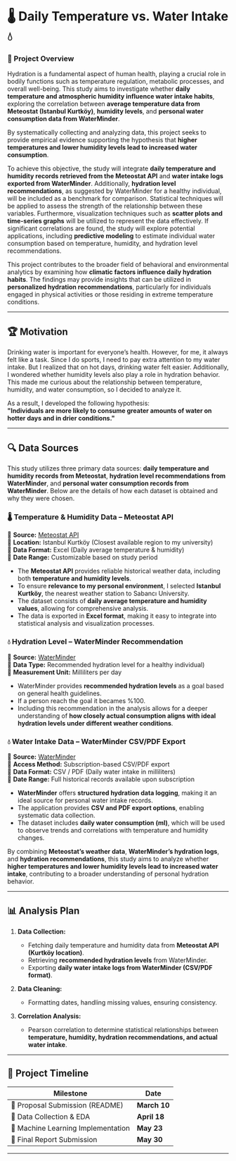# 🌡️ Daily Temperature vs. Water Intake 💧

### 📌 Project Overview  
Hydration is a fundamental aspect of human health, playing a crucial role in bodily functions such as temperature regulation, metabolic processes, and overall well-being. This study aims to investigate whether **daily temperature and atmospheric humidity influence water intake habits**, exploring the correlation between **average temperature data from Meteostat (Istanbul Kurtköy)**, **humidity levels**, and **personal water consumption data from WaterMinder**.  

By systematically collecting and analyzing data, this project seeks to provide empirical evidence supporting the hypothesis that **higher temperatures and lower humidity levels lead to increased water consumption**.  

To achieve this objective, the study will integrate **daily temperature and humidity records retrieved from the Meteostat API** and **water intake logs exported from WaterMinder**. Additionally, **hydration level recommendations**, as suggested by WaterMinder for a healthy individual, will be included as a benchmark for comparison. Statistical techniques will be applied to assess the strength of the relationship between these variables. Furthermore, visualization techniques such as **scatter plots and time-series graphs** will be utilized to represent the data effectively. If significant correlations are found, the study will explore potential applications, including **predictive modeling** to estimate individual water consumption based on temperature, humidity, and hydration level recommendations.  

This project contributes to the broader field of behavioral and environmental analytics by examining how **climatic factors influence daily hydration habits**. The findings may provide insights that can be utilized in **personalized hydration recommendations**, particularly for individuals engaged in physical activities or those residing in extreme temperature conditions.  

---

## 🏆 Motivation  
Drinking water is important for everyone’s health. However, for me, it always felt like a task. Since I do sports, I need to pay extra attention to my water intake. But I realized that on hot days, drinking water felt easier. Additionally, I wondered whether humidity levels also play a role in hydration behavior. This made me curious about the relationship between temperature, humidity, and water consumption, so I decided to analyze it.  

As a result, I developed the following hypothesis:  
**"Individuals are more likely to consume greater amounts of water on hotter days and in drier conditions."**  

---

## 🔍 Data Sources  
This study utilizes three primary data sources: **daily temperature and humidity records from Meteostat**, **hydration level recommendations from WaterMinder**, and **personal water consumption records from WaterMinder**. Below are the details of how each dataset is obtained and why they were chosen.  

### **🌡️ Temperature & Humidity Data – Meteostat API**  
📌 **Source:** [Meteostat API](https://meteostat.net/en/)  
📌 **Location:** Istanbul Kurtköy (Closest available region to my university)  
📌 **Data Format:** Excel (Daily average temperature & humidity)  
📌 **Date Range:** Customizable based on study period  

- The **Meteostat API** provides reliable historical weather data, including both **temperature and humidity levels**.  
- To ensure **relevance to my personal environment**, I selected **Istanbul Kurtköy**, the nearest weather station to Sabancı University.  
- The dataset consists of **daily average temperature and humidity values**, allowing for comprehensive analysis.  
- The data is exported in **Excel format**, making it easy to integrate into statistical analysis and visualization processes.  

### **💧 Hydration Level – WaterMinder Recommendation**  
📌 **Source:** [WaterMinder](https://apps.apple.com/)  
📌 **Data Type:** Recommended hydration level for a healthy individual)  
📌 **Measurement Unit:** Milliliters per day  

- WaterMinder provides **recommended hydration levels** as a goal based on general health guidelines.
- If a person reach the goal it becames %100.  
- Including this recommendation in the analysis allows for a deeper understanding of **how closely actual consumption aligns with ideal hydration levels under different weather conditions**.  

### **💧 Water Intake Data – WaterMinder CSV/PDF Export**  
📌 **Source:** [WaterMinder](https://apps.apple.com/)  
📌 **Access Method:** Subscription-based CSV/PDF export  
📌 **Data Format:** CSV / PDF (Daily water intake in milliliters)  
📌 **Date Range:** Full historical records available upon subscription  

- **WaterMinder** offers **structured hydration data logging**, making it an ideal source for personal water intake records.  
- The application provides **CSV and PDF export options**, enabling systematic data collection.  
- The dataset includes **daily water consumption (ml)**, which will be used to observe trends and correlations with temperature and humidity changes.  

By combining **Meteostat’s weather data**, **WaterMinder’s hydration logs**, and **hydration recommendations**, this study aims to analyze whether **higher temperatures and lower humidity levels lead to increased water intake**, contributing to a broader understanding of personal hydration behavior.  

---

## 📊 Analysis Plan  
1. **Data Collection:**  
   - Fetching daily temperature and humidity data from **Meteostat API (Kurtköy location)**.  
   - Retrieving **recommended hydration levels** from WaterMinder.  
   - Exporting **daily water intake logs from WaterMinder (CSV/PDF format)**.  

2. **Data Cleaning:**  
   - Formatting dates, handling missing values, ensuring consistency.  

3. **Correlation Analysis:**  
   - Pearson correlation to determine statistical relationships between **temperature, humidity, hydration recommendations, and actual water intake**.  

---

## 📅 Project Timeline  
| Milestone | Date |
|-----------|------|
| 🔹 Proposal Submission (README) | **March 10** |
| 🔹 Data Collection & EDA | **April 18** |
| 🔹 Machine Learning Implementation | **May 23** |
| 🔹 Final Report Submission | **May 30** |

---

